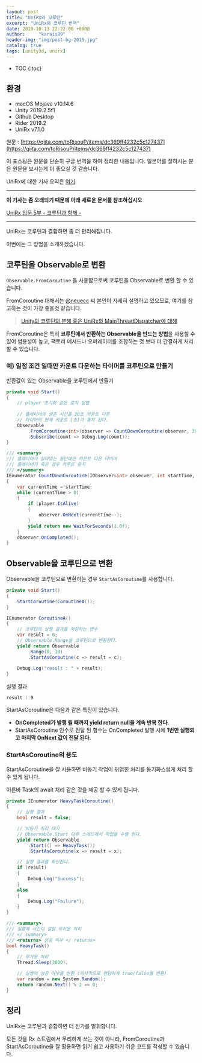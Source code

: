 ```yaml
---
layout: post
title: "UniRx와 코루틴"
excerpt: "UniRx와 코루틴 번역"
date: 2019-10-13 22:22:00 +0900
author:     "karais89"
header-img: "img/post-bg-2015.jpg"
catalog: true
tags: [unity3d, unirx]
---
```

* TOC
{:toc}

## 환경

- macOS Mojave v10.14.6
- Unity 2019.2.5f1
- Github Desktop
- Rider 2019.2
- UniRx v7.1.0

원문 : [https://qiita.com/toRisouP/items/dc369ff4232c5c127437](https://qiita.com/toRisouP/items/dc369ff4232c5c127437)

이 포스팅은 원문을 단순히 구글 번역을 하여 정리한 내용입니다. 일본어를 잘하시는 분은 원문을 보시는게 더 좋으실 것 같습니다. 

UniRx에 대한 기사 요약은 [여기](https://qiita.com/toRisouP/items/48b9fa25df64d3c6a392)

---

**이 기사는 좀 오래되기 때문에 아래 새로운 문서를 참조하십시오**

[UniRx 입문 5부 - 코루틴과 함께 -](https://qiita.com/toRisouP/items/c4b9c5701dd6c991b481)

---

UniRx는 코루틴과 결합하면 좀 더 편리해집니다.

이번에는 그 방법을 소개하겠습니다.

## 코루틴을 Observable로 변환

`Observable.FromCoroutine` 을 사용함으로써 코루틴을 Observable로 변환 할 수 있습니다.

FromCoroutine 대해서는 [@neuecc](https://qiita.com/neuecc) 씨 본인이 자세히 설명하고 있으므로, 여기를 참고하는 것이 가장 좋을것 같습니다.

> [Unity의 코루틴의 분해 혹은 UniRx의 MainThreadDispatcher에 대해](http://neue.cc/2014/12/18_499.html)

FromCoroutine은 특히 **코루틴에서 반환하는 Observable을 만드는 방법**을 사용할 수 있어 범용성이 높고, 팩토리 메서드나 오퍼레이터를 조합하는 것 보다 더 간결하게 처리할 수 있습니다.

### 예) 일정 조건 일때만 카운트 다운하는 타이머를 코루틴으로 만들기

반환값이 있는 Observable을 코루틴에서 만들기
```cs
private void Start()
{
    // player 초기화 같은 로직 실행
    
    // 플레이어의 생존 시간을 30초 카운트 다운
    // 타이머의 현재 카운트 [초]가 통지 된다.
    Observable
        .FromCoroutine<int>(observer => CountDownCoroutine(observer, 30, player))
        .Subscribe(count => Debug.Log(count));
}

/// <summary>
/// 플레이어가 살아있는 동안에만 카운트 다운 타이머
/// 플레이어가 죽은 경우 카운트 중지
/// </summary>
IEnumerator CountDownCoroutine(IObserver<int> observer, int startTime, Player player)
{
    var currentTime = startTime;
    while (currentTime > 0)
    {
        if (player.IsAlive)
        {
            observer.OnNext(currentTime--);
        }
        yield return new WaitForSeconds(1.0f);
    }
    observer.OnCompleted();
}
```

## Observable을 코루틴으로 변환

Observable을 코루틴으로 변환하는 경우 `StartAsCoroutine`를 사용합니다.

```cs
private void Start()
{
    StartCoroutine(CoroutineA());
}

IEnumerator CoroutineA()
{
    // 코루틴의 실행 결과를 저장하는 변수
    var result = 0;
    // Observable.Range을 코루틴으로 변환한다.
    yield return Observable
        .Range(0, 10)
        .StartAsCoroutine(c => result = c);
    
    Debug.Log("result : " + result);
}
```

실행 결과

    result : 9

StartAsCoroutine은 다음과 같은 특징이 있습니다.

- **OnCompleted가 발행 될 때까지 yield return null을 계속 반복 한다.**
- StartAsCoroutine 인수로 전달 된 함수는 OnCompleted 발행 시에 **1번만 실행되고 마지막 OnNext 값이 전달 된다.**

### StartAsCoroutine의 용도

StartAsCoroutine을 잘 사용하면 비동기 작업이 뒤얽힌 처리를 동기화스럽게 처리 할 수 있게 됩니다.

이른바 Task의 await 처리 같은 것을 제공 할 수 있게 됩니다.

```cs
private IEnumerator HeavyTaskCoroutine()
{
    // 실행 결과
    bool result = false;

    // 비동기 처리 대기
    // Observable.Start 다른 스레드에서 작업을 수행 한다.
    yield return Observable
        .Start(() => HeavyTask())
        .StartAsCoroutine(x => result = x);

    // 실행 결과를 확인한다.
    if (result)
    {
        Debug.Log("Success");
    }
    else
    {
        Debug.Log("Failure");
    }
}

/// <summary> 
/// 실행에 시간이 걸릴 무거운 처리 
/// </ summary> 
/// <returns> 성공 여부 </ returns> 
bool HeavyTask()
{
    // 무거운 처리
    Thread.Sleep(3000);

    // 실행의 성공 여부를 반환 (의사적으로 랜덤하게 true/false를 반환) 
    var random = new System.Random();
    return random.Next() % 2 == 0;
}
```

## 정리

UniRx는 코루틴과 결합하면 더 진가를 발휘합니다.

모든 것을 Rx 스트림에서 무리하게 쓰는 것이 아니라, FromCoroutine과 StartAsCoroutine을 잘 활용하면 읽기 쉽고 사용하기 쉬운 코드를 작성할 수 있습니다.